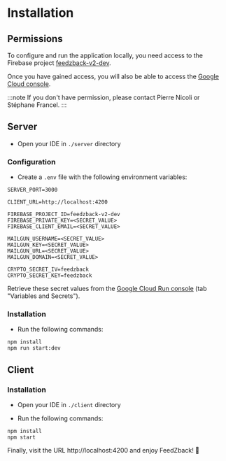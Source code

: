 # Installation

## Permissions

To configure and run the application locally, you need access to the Firebase project [feedzback-v2-dev](https://console.firebase.google.com/project/feedzback-v2-dev).

Once you have gained access, you will also be able to access the [Google Cloud console](https://console.cloud.google.com/?project=feedzback-v2-dev).

:::note
If you don't have permission, please contact Pierre Nicoli or Stéphane Francel.
:::

## Server

- Open your IDE in `./server` directory

### Configuration

- Create a `.env` file with the following environment variables:

```shell
SERVER_PORT=3000

CLIENT_URL=http://localhost:4200

FIREBASE_PROJECT_ID=feedzback-v2-dev
FIREBASE_PRIVATE_KEY=<SECRET_VALUE>
FIREBASE_CLIENT_EMAIL=<SECRET_VALUE>

MAILGUN_USERNAME=<SECRET_VALUE>
MAILGUN_KEY=<SECRET_VALUE>
MAILGUN_URL=<SECRET_VALUE>
MAILGUN_DOMAIN=<SECRET_VALUE>

CRYPTO_SECRET_IV=feedzback
CRYPTO_SECRET_KEY=feedzback
```

Retrieve these secret values from the [Google Cloud Run console](https://console.cloud.google.com/run/deploy/europe-west1/feedzback-server?project=feedzback-v2-dev) (tab "Variables and Secrets").

### Installation

- Run the following commands:

```shell
npm install
npm run start:dev
```

## Client

### Installation

- Open your IDE in `./client` directory

- Run the following commands:

```shell
npm install
npm start
```

Finally, visit the URL http://localhost:4200 and enjoy FeedZback! 🚀

